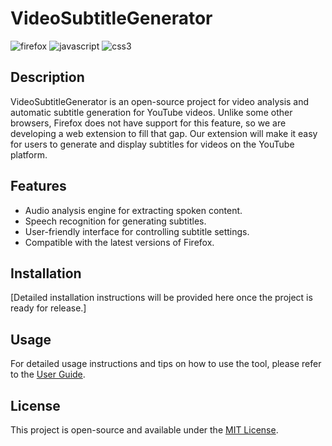 # VideoSubtitleGenerator
![firefox](https://img.shields.io/badge/Firefox_Browser-FF7139?style=for-the-badge&logo=Firefox-Browser&logoColor=white) ![javascript](https://img.shields.io/badge/JavaScript-323330?style=for-the-badge&logo=javascript&logoColor=F7DF1E) ![css3](https://img.shields.io/badge/CSS3-1572B6?style=for-the-badge&logo=css3&logoColor=white)
## Description

VideoSubtitleGenerator is an open-source project for video analysis and automatic subtitle generation for YouTube videos. Unlike some other browsers, Firefox does not have support for this feature, so we are developing a web extension to fill that gap. Our extension will make it easy for users to generate and display subtitles for videos on the YouTube platform.

## Features

- Audio analysis engine for extracting spoken content.
- Speech recognition for generating subtitles.
- User-friendly interface for controlling subtitle settings.
- Compatible with the latest versions of Firefox.

## Installation

[Detailed installation instructions will be provided here once the project is ready for release.]

## Usage

For detailed usage instructions and tips on how to use the tool, please refer to the [User Guide](./docs/user-guide.md).

## License

This project is open-source and available under the [MIT License](./LICENSE).
